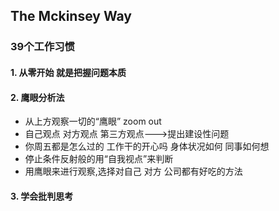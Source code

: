 ## The Mckinsey Way
### 39个工作习惯

#### 1. 从零开始  就是把握问题本质
#### 2.  鹰眼分析法
* 从上方观察一切的“鹰眼” zoom out
* 自己观点 对方观点 第三方观点--->提出建设性问题
* 你周五都是怎么过的   工作干的开心吗 身体状况如何  同事如何想
* 停止条件反射般的用“自我视点”来判断
* 用鹰眼来进行观察,选择对自己 对方 公司都有好吃的方法
#### 3. 学会批判思考

